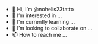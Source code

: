 - 👋 Hi, I’m @nohelis23tatto
- 👀 I’m interested in ...
- 🌱 I’m currently learning ...
- 💞️ I’m looking to collaborate on ...
- 📫 How to reach me ...

<!---
nohelis23tatto/nohelis23tatto is a ✨ special ✨ repository because its `README.md` (this file) appears on your GitHub profile.
You can click the Preview link to take a look at your changes.
--->
